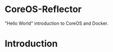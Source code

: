 CoreOS-Reflector
================

"Hello World" introduction to CoreOS and Docker.

Introduction
===
